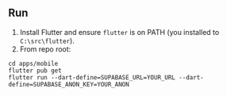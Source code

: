 Run
---

1) Install Flutter and ensure `flutter` is on PATH (you installed to `C:\src\flutter`).
2) From repo root:

```
cd apps/mobile
flutter pub get
flutter run --dart-define=SUPABASE_URL=YOUR_URL --dart-define=SUPABASE_ANON_KEY=YOUR_ANON
```


